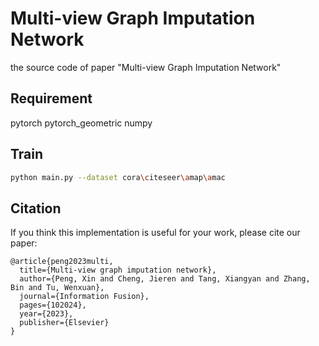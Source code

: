 # Multi-view Graph Imputation Network
the source code of  paper "Multi-view Graph Imputation Network"

## Requirement
pytorch
pytorch_geometric
numpy

## Train
```bash
python main.py --dataset cora\citeseer\amap\amac
```

## Citation
If you think this implementation is useful for your work, please cite our paper:
```
@article{peng2023multi,
  title={Multi-view graph imputation network},
  author={Peng, Xin and Cheng, Jieren and Tang, Xiangyan and Zhang, Bin and Tu, Wenxuan},
  journal={Information Fusion},
  pages={102024},
  year={2023},
  publisher={Elsevier}
}
```
